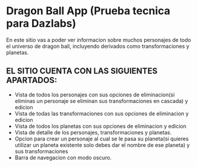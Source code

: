 
# Dragon Ball App (Prueba tecnica para Dazlabs)

En este sitio vas a poder ver informacion sobre muchos personajes de todo el universo de dragon ball, incluyendo derivados como transformaciones y planetas.

## EL SITIO CUENTA CON LAS SIGUIENTES APARTADOS:

- Vista de todos los personajes con sus opciones de eliminacion(si eliminas un personaje se eliminan sus transformaciones en cascada) y edicion
- Vista de todas las transformaciones con sus opciones de eliminacion y edicion
- Vista de todos los planetas con sus opciones de eliminacion y edicion
- Vista de detalle de los personajes, transformaciones y planetas.
- Opcion para crear un personaje al cual se le pasa su planeta(si quieres utilizar un planeta existente solo debes dar el nombre de ese planeta) y sus transformaciones
- Barra de navegacion con modo oscuro. 
